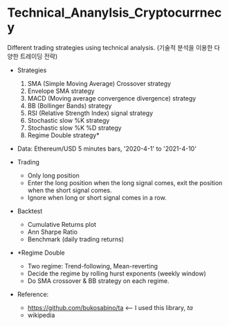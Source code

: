 # Technical_Ananylsis_Cryptocurrnecy

Different trading strategies using technical analysis.
(기술적 분석을 이용한 다양한 트레이딩 전략)

- Strategies
  1. SMA (Simple Moving Average) Crossover strategy
  2. Envelope SMA strategy
  3. MACD (Moving average convergence divergence) strategy
  4. BB (Bollinger Bands) strategy
  5. RSI (Relative Strength Index) signal strategy
  6. Stochastic slow %K strategy
  7. Stochastic slow %K %D strategy
  8. Regime Double strategy*


- Data: Ethereum/USD 5 minutes bars, '2020-4-1' to '2021-4-10'

- Trading
  - Only long  position
  - Enter the long position when the long signal comes, exit the position when the short signal comes.
  - Ignore when long or short signal comes in a row.

- Backtest
  - Cumulative Returns plot
  - Ann Sharpe Ratio
  - Benchmark (daily trading returns)

- *Regime Double
  - Two regime: Trend-following, Mean-reverting
  - Decide the regime by rolling hurst exponents (weekly window)
  - Do SMA crossover & BB strategy on each regime.

- Reference:
  - https://github.com/bukosabino/ta <-- I used this library, *ta*
  - wikipedia
